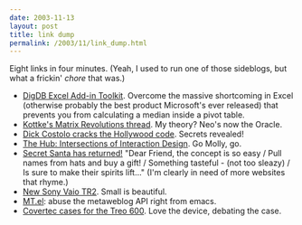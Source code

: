 ```yaml
---
date: 2003-11-13
layout: post
title: link dump
permalink: /2003/11/link_dump.html
---
```


Eight links in four minutes. (Yeah, I used to run one of those sideblogs, but what a frickin' _chore_ that was.)

*   [DigDB Excel Add-in Toolkit](http://www.digdb.com/). Overcome the massive shortcoming in Excel (otherwise probably the best product Microsoft's ever released) that prevents you from calculating a median inside a pivot table.
*   [Kottke's Matrix Revolutions thread](http://www.kottke.org/03/11/the-matrix-revolutions). My theory? Neo's now the Oracle.
*   [Dick Costolo cracks the Hollywood code](http://www.burningdoor.com/dick/archives/000215.html). Secrets revealed!
*   [The Hub: Intersections of Interaction Design](http://hub.interaction-ivrea.it/). Go Molly, go.
*   [Secret Santa has returned!](http://www.thinkblank.com/santa2003/) "Dear Friend, the concept is so easy / Pull names from hats and buy a gift! / Something tasteful - (not too sleazy) / Is sure to make their spirits lift..." (I'm clearly in need of more websites that rhyme.)
*   [New Sony Vaio TR2](http://www.sonystyle.com/is-bin/INTERSHOP.enfinity/eCS/Store/en/-/USD/SY_DisplayProductInformation-Start;sid=T2DqRyBeXT7qfh_qbhrgTG9ReoOWR5PE1AQ=?CategoryName=pr_p_newcentrinonotebook_cpu&ProductSKU=PCGTR2AP1). Small is beautiful.
*   [MT.el](http://www.marginalia.org/code/mt.el): abuse the metaweblog API right from emacs.
*   [Covertec cases for the Treo 600](http://www.mobileplanet.com/private/covertec/product.asp?unit=H.T600). Love the device, debating the case.